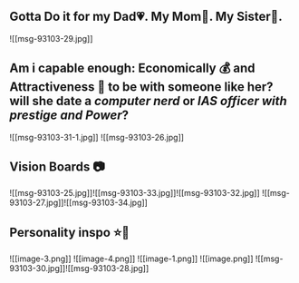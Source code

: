 ## Gotta Do it for my Dad💗. My Mom💞. My Sister💝.
![[msg-93103-29.jpg]]

## Am i capable enough: Economically 💰 and Attractiveness 👦 to be with someone like her? will she date a *computer nerd* or *IAS officer with prestige and Power*? 
![[msg-93103-31-1.jpg]]
![[msg-93103-26.jpg]]

## Vision Boards 📷
![[msg-93103-25.jpg]]![[msg-93103-33.jpg]]![[msg-93103-32.jpg]]
![[msg-93103-27.jpg]]![[msg-93103-34.jpg]]
## Personality inspo ⭐🌃

![[image-3.png]]
![[image-4.png]]
![[image-1.png]]
![[image.png]]
![[msg-93103-30.jpg]]![[msg-93103-28.jpg]]